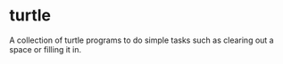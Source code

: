 # turtle
A collection of turtle programs to do simple tasks such as clearing out a space or filling it in.
